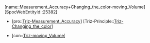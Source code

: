 ﻿---
type: TrizContradiction
aliases:
- Measurement_Accuracy+Changing_the_color-moving_Volume
license: CC BY-SA 4.0
copyright: https://github.com/SpocWeb
IsDeleted: false
IsReadOnly: false
Confidential: public
tags: 
- Triz/Contradiction
---
[name::Measurement_Accuracy+Changing_the_color-moving_Volume]
[SpocWebEntityId::25382]
+ [pro::[Triz-Measurement_Accuracy](tech/Triz/Parameter/Triz-Measurement_Accuracy.md)]
[Triz-Principle::[Triz-Changing_the_color](tech/Triz/Principle/Triz-Changing_the_color.md)]
- [con::[Triz-moving_Volume](tech/Triz/Parameter/Triz-moving_Volume.md)]

